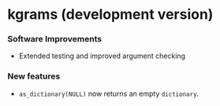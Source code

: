 # kgrams (development version)

### Software Improvements
* Extended testing and improved argument checking

### New features
* `as_dictionary(NULL)` now returns an empty `dictionary`.
